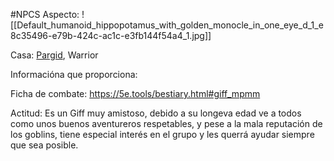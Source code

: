 #NPCS
Aspecto: 
	![[Default_humanoid_hippopotamus_with_golden_monocle_in_one_eye_d_1_e8c35496-e79b-424c-ac1c-e3fb144f54a4_1.jpg]]

Casa:  <u>Pargid</u>, Warrior


Informacióna que proporciona:
	

Ficha de combate:
	https://5e.tools/bestiary.html#giff_mpmm

Actitud:
	Es un Giff muy amistoso, debido a su longeva edad ve a todos como unos buenos aventureros respetables, y pese a la mala reputación de los goblins, tiene especial interés en el grupo y les querrá ayudar siempre que sea posible.